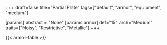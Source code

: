 +++
draft=false
title="Partial Plate"
tags=["default", "armor", "equipment", "medium"]

[params]
  abstract = "None"
  [params.armor]
    def="15"
    arch="Medium"
    traits=["Noisy", "Restrictive", "Metallic"]
+++

{{< armor-table >}}


